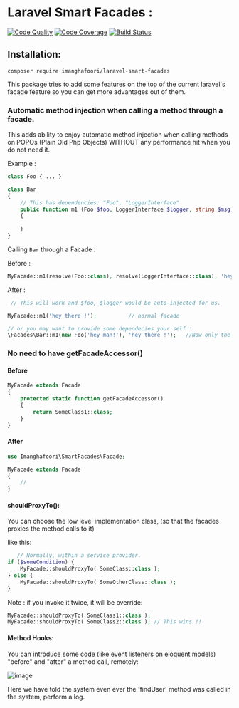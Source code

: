 # Laravel Smart Facades :

[![Code Quality](https://scrutinizer-ci.com/g/imanghafoori1/laravel-smart-facades/badges/quality-score.png?b=master)](https://scrutinizer-ci.com/g/imanghafoori1/laravel-smart-facades/?branch=master)
[![Code Coverage](https://scrutinizer-ci.com/g/imanghafoori1/laravel-smart-facades/badges/coverage.png?b=master)](https://scrutinizer-ci.com/g/imanghafoori1/laravel-smart-facades/?branch=master)
[![Build Status](https://travis-ci.org/imanghafoori1/laravel-smart-facades.svg?branch=master)](https://travis-ci.org/imanghafoori1/laravel-smart-facades)

## Installation:

```
composer require imanghafoori/laravel-smart-facades
```

This package tries to add some features on the top of the current laravel's facade feature so you can get more advantages out of them.

### Automatic method injection when calling a method through a facade.

This adds ability to enjoy automatic method injection when calling methods on POPOs (Plain Old Php Objects) WITHOUT any performance hit when you do not need it.

Example :
```php
class Foo { ... }

class Bar
{
    // This has dependencies: "Foo", "LoggerInterface"
    public function m1 (Foo $foo, LoggerInterface $logger, string $msg)
    {
       
    }
}
```

Calling `Bar` through a Facade :

Before : 
```php
MyFacade::m1(resolve(Foo::class), resolve(LoggerInterface::class), 'hey there !'); 
```

After :
```php
 // This will work and $foo, $logger would be auto-injected for us.

MyFacade::m1('hey there !');          // normal facade

// or you may want to provide some dependecies your self :
\Facades\Bar::m1(new Foo('hey man!'), 'hey there !');   //Now only the Logger is injected
```

### No need to have getFacadeAccessor()


#### Before
```php
MyFacade extends Facade
{
    protected static function getFacadeAccessor()
    {
        return SomeClass1::class;
    }
}
```

#### After
```php
use Imanghafoori\SmartFacades\Facade;

MyFacade extends Facade
{
    //
}
```

#### shouldProxyTo():

You can choose the low level implementation class, (so that the facades proxies the method calls to it)

like this:
```php
   // Normally, within a service provider.
if ($someCondition) {
    MyFacade::shouldProxyTo( SomeClass::class );
} else {
    MyFacade::shouldProxyTo( SomeOtherClass::class );
}
```

Note : if you invoke it twice, it will be override:
```php
MyFacade::shouldProxyTo( SomeClass1::class );
MyFacade::shouldProxyTo( SomeClass2::class ); // This wins !!
```

#### Method Hooks:
You can introduce some code (like event listeners on eloquent models) "before" and "after" a method call, remotely:

![image](https://user-images.githubusercontent.com/6961695/71646327-f100db00-2cfb-11ea-9277-1271395efca0.png)

Here we have told the system even ever the 'findUser' method was called in the system, perform a log.
